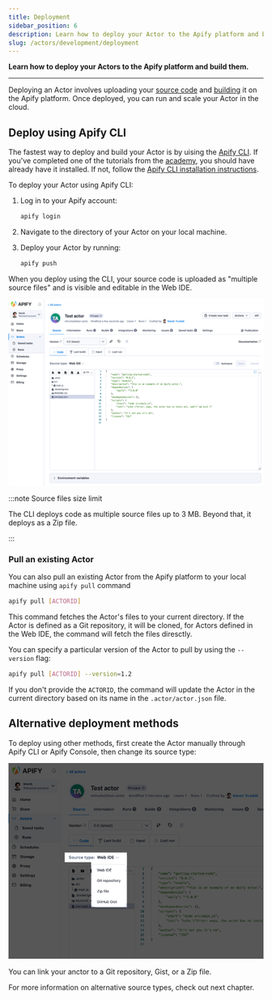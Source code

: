```yaml
---
title: Deployment
sidebar_position: 6
description: Learn how to deploy your Actor to the Apify platform and build them.
slug: /actors/development/deployment
---
```


**Learn how to deploy your Actors to the Apify platform and build them.**

---

Deploying an Actor involves uploading your [source code](/platform/actors/development/actor-definition) and [building](/platform/actors/development/builds-and-runs/builds) it on the Apify platform. Once deployed, you can run and scale your Actor in the cloud.

## Deploy using Apify CLI

The fastest way to deploy and build your Actor is by uising the [Apify CLI](/cli). If you've completed one of the tutorials from the [academy](/academy), you should have already have it installed. If not, follow the [Apify CLI installation instructions](/cli/docs/installation).

To deploy your Actor using Apify CLI:

1. Log in to your Apify account:

    ```bash
    apify login
    ```

1. Navigate to the directory of your Actor on your local machine.

1. Deploy your Actor by running:

    ```bash
    apify push
    ```

When you deploy using the CLI, your source code is uploaded as "multiple source files" and is visible and editable in the Web IDE.

![Web IDE](./images/actor-source.png)

:::note Source files size limit

The CLI deploys code as multiple source files up to 3 MB. Beyond that, it deploys as a Zip file.

:::

### Pull an existing Actor

You can also pull an existing Actor from the Apify platform to your local machine using `apify pull` command

```bash
apify pull [ACTORID]
```

This command fetches the Actor's files to your current directory. If the Actor is defined as a Git repository, it will be cloned, for Actors defined in the Web IDE, the command will fetch the files diresctly.

You can specify a particular version of the Actor to pull by using the `--version` flag:

```bash
apify pull [ACTORID] --version=1.2
```

If you don't provide the `ACTORID`, the command will update the Actor in the current directory based on its name in the `.actor/actor.json` file.

## Alternative deployment methods

To deploy using other methods, first create the Actor manually through Apify CLI or Apify Console, then change its source type:

![Actor source types](./images/actor-source-types.png)

You can link your anctor to a Git repository, Gist, or a Zip file.

For more information on alternative source types, check out next chapter.

